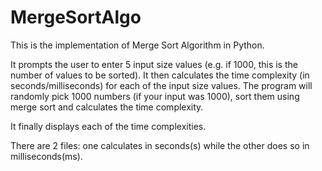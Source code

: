 # MergeSortAlgo

This is the implementation of Merge Sort Algorithm in Python. 

It prompts the user to enter 5 input size values (e.g. if 1000, this is the number of values to be sorted). 
It then calculates the time complexity (in seconds/milliseconds) for each of the input size values. The program will randomly pick 1000 numbers (if your input was 1000), sort them using merge sort and calculates the time complexity.

It finally displays each of the time complexities.

There are 2 files: one calculates in seconds(s) while the other does so in milliseconds(ms).
